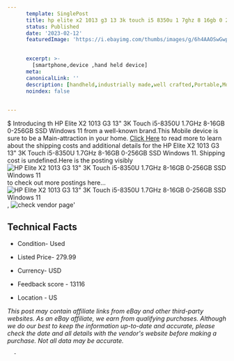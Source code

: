 ```yaml
---
      template: SinglePost
      title: hp elite x2 1013 g3 13 3k touch i5 8350u 1 7ghz 8 16gb 0 256gb ssd windows 11
      status: Published
      date: '2023-02-12'
      featuredImage: 'https://i.ebayimg.com/thumbs/images/g/6h4AAOSwGwpizxqR/s-l225.jpg'
       

      excerpt: >-
        [smartphone,device ,hand held device]
      meta:
      canonicalLink: ''
      description: [handheld,industrially made,well crafted,Portable,Mobile,Compact,Convenient,Lightweight,Maneuverable,Man-portable,Miniature,Carriable,Hand-held,Light,Holdable,Transportable,Mobile device,Pocket-sized,On-the-go,Wireless,Cordless,Compact size,Convenient size, smartphone,device ,hand held device]
      noindex: false
      

---
```

$
      Introducing th HP Elite X2 1013 G3 13" 3K Touch i5-8350U 1.7GHz 8-16GB 0-256GB SSD Windows 11 from a well-known brand.This Mobile device  is sure to be a Main-attraction in your home. [Click Here](https://www.ebay.com/itm/354164604971?hash=item5275db002b%3Ag%3A6h4AAOSwGwpizxqR&mkevt=1&mkcid=1&mkrid=711-53200-19255-0&campid=%253CePNCampaignId%253E&customid=%253CreferenceId%253E&toolid=10049) to read more to learn about the shipping costs and additional details for the HP Elite X2 1013 G3 13" 3K Touch i5-8350U 1.7GHz 8-16GB 0-256GB SSD Windows 11. Shipping cost is undefined.Here is the posting visibly ![HP Elite X2 1013 G3 13" 3K Touch i5-8350U 1.7GHz 8-16GB 0-256GB SSD Windows 11](https://i.ebayimg.com/thumbs/images/g/6h4AAOSwGwpizxqR/s-l225.jpg) to check out more postings here... ![HP Elite X2 1013 G3 13" 3K Touch i5-8350U 1.7GHz 8-16GB 0-256GB SSD Windows 11](https://i.ebayimg.com/images/g/6h4AAOSwGwpizxqR/s-l1600.jpg), ![check vendor page](https://origin-galleryplus.ebayimg.com/ws/web/354164604971_2_0_1/225x225.jpg,https://origin-galleryplus.ebayimg.com/ws/web/354164604971_3_0_1/225x225.jpg,https://origin-galleryplus.ebayimg.com/ws/web/354164604971_4_0_1/225x225.jpg,https://origin-galleryplus.ebayimg.com/ws/web/354164604971_5_0_1/225x225.jpg,https://origin-galleryplus.ebayimg.com/ws/web/354164604971_6_0_1/225x225.jpg,https://origin-galleryplus.ebayimg.com/ws/web/354164604971_7_0_1/225x225.jpg,https://origin-galleryplus.ebayimg.com/ws/web/354164604971_8_0_1/225x225.jpg,https://origin-galleryplus.ebayimg.com/ws/web/354164604971_9_0_1/225x225.jpg)'

      

 ## Technical Facts 



     
      

 - Condition- Used 


      

 - Listed Price- 279.99 


      

 - Currency- USD 


      

 - Feedback score - 13116 


      

 - Location - US 


      
      

 *_This post may contain affiliate links from eBay and other third-party websites. As an eBay affiliate, we earn from qualifying purchases. Although we do our best to keep the information up-to-date and accurate, please check the date and all details with the vendor's website before making a purchase. Not all data may be accurate._*




      -
